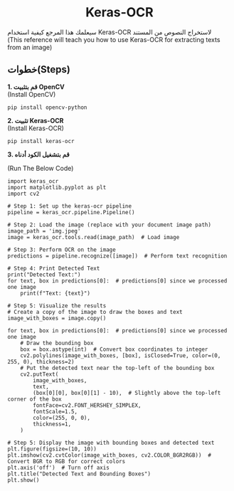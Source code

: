 <h1 align=center> Keras-OCR</h1>
سيعلمك هذا المرجع كيفية استخدام Keras-OCR لاستخراج النصوص من المستند<br>
(This reference will teach you how to use Keras-OCR for extracting texts from an image)

## خطوات(Steps)
**1. قم بتثبيت  OpenCV**  
(Install OpenCV)
```
pip install opencv-python
```

**2. تثبيت Keras-OCR**  
(Install Keras-OCR)
```
pip install keras-ocr
```
**3. قم بتشغيل الكود أدناه**

(Run The Below Code)
```
import keras_ocr
import matplotlib.pyplot as plt
import cv2

# Step 1: Set up the keras-ocr pipeline
pipeline = keras_ocr.pipeline.Pipeline()

# Step 2: Load the image (replace with your document image path)
image_path = 'img.jpeg'
image = keras_ocr.tools.read(image_path)  # Load image

# Step 3: Perform OCR on the image
predictions = pipeline.recognize([image])  # Perform text recognition

# Step 4: Print Detected Text
print("Detected Text:")
for text, box in predictions[0]:  # predictions[0] since we processed one image
    print(f"Text: {text}")
    
# Step 5: Visualize the results
# Create a copy of the image to draw the boxes and text
image_with_boxes = image.copy()

for text, box in predictions[0]:  # predictions[0] since we processed one image
    # Draw the bounding box
    box = box.astype(int)  # Convert box coordinates to integer
    cv2.polylines(image_with_boxes, [box], isClosed=True, color=(0, 255, 0), thickness=2)
    # Put the detected text near the top-left of the bounding box
    cv2.putText(
        image_with_boxes,
        text,
        (box[0][0], box[0][1] - 10),  # Slightly above the top-left corner of the box
        fontFace=cv2.FONT_HERSHEY_SIMPLEX,
        fontScale=1.5,
        color=(255, 0, 0),
        thickness=1,
    )

# Step 5: Display the image with bounding boxes and detected text
plt.figure(figsize=(10, 10))
plt.imshow(cv2.cvtColor(image_with_boxes, cv2.COLOR_BGR2RGB))  # Convert BGR to RGB for correct colors
plt.axis('off')  # Turn off axis
plt.title("Detected Text and Bounding Boxes")
plt.show()
```
